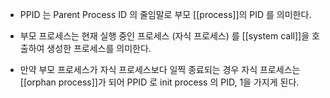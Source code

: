 - PPID 는 Parent Process ID 의 줄임말로 부모 [[process]]의 PID 를 의미한다.

- 부모 프로세스는 현재 실행 중인 프로세스 (자식 프로세스) 를 [[system call]]을 호출하여 생성한 프로세스를 의미한다.

- 만약 부모 프로세스가 자식 프로세스보다 일찍 종료되는 경우 자식 프로세스는 [[orphan process]]가 되어 PPID 로 init process 의 PID, 1을 가지게 된다.